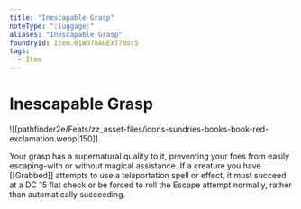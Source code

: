 ```yaml
---
title: "Inescapable Grasp"
noteType: ":luggage:"
aliases: "Inescapable Grasp"
foundryId: Item.01WO78AUEXT70ot5
tags:
  - Item
---
```


# Inescapable Grasp
![[pathfinder2e/Feats/zz_asset-files/icons-sundries-books-book-red-exclamation.webp|150]]

Your grasp has a supernatural quality to it, preventing your foes from easily escaping-with or without magical assistance. If a creature you have [[Grabbed]] attempts to use a teleportation spell or effect, it must succeed at a DC 15 flat check or be forced to roll the Escape attempt normally, rather than automatically succeeding.

